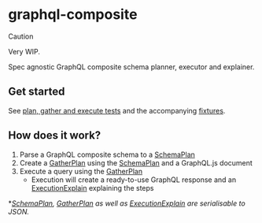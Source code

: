 # graphql-composite

> [!CAUTION]
> Very WIP.

Spec agnostic GraphQL composite schema planner, executor and explainer.

## Get started

See [plan, gather and execute tests](/tests/planGatherAndExecute.test.ts) and the accompanying [fixtures](/tests/fixtures).

## How does it work?

1. Parse a GraphQL composite schema to a [SchemaPlan](/src/schemaPlan.ts#SchemaPlan)
1. Create a [GatherPlan](/src/gather.ts#GatherPlan) using the [SchemaPlan](/src/schemaPlan.ts#SchemaPlan) and a GraphQL.js document
1. Execute a query using the [GatherPlan](/src/gather.ts#GatherPlan)
   - Execution will create a ready-to-use GraphQL response and an [ExecutionExplain](/src/execute.ts#ExecutionExplain) explaining the steps

\*_[SchemaPlan](/src/schemaPlan.ts#SchemaPlan), [GatherPlan](/src/gather.ts#GatherPlan) as well as [ExecutionExplain](/src/execute.ts#ExecutionExplain) are serialisable to JSON._
